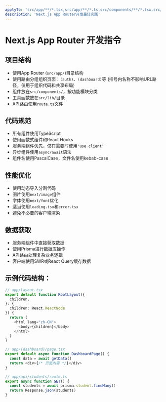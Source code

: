 ```yaml
---
applyTo: 'src/app/**/*.tsx,src/app/**/*.ts,src/components/**/*.tsx,src/components/**/*.ts'
description: 'Next.js App Router开发最佳实践'
---
```


# Next.js App Router 开发指令

## 项目结构

- 使用App Router (`src/app/`)目录结构
- 使用路由分组组织页面：`(auth)`、`(dashboard)`等 (括号内名称不影响URL路径，仅用于组织代码和共享布局)
- 组件放在`src/components/`，按功能模块分类
- 工具函数放在`src/lib/`目录
- API路由使用`route.ts`文件

## 代码规范

- 所有组件使用TypeScript
- 使用函数式组件和React Hooks
- 服务端组件优先，仅在需要时使用`'use client'`
- 异步组件使用`async/await`语法
- 组件名使用PascalCase，文件名使用kebab-case

## 性能优化

- 使用动态导入分割代码
- 图片使用`next/image`组件
- 字体使用`next/font`优化
- 适当使用`loading.tsx`和`error.tsx`
- 避免不必要的客户端渲染

## 数据获取

- 服务端组件中直接获取数据
- 使用Prisma进行数据库操作
- API路由处理复杂业务逻辑
- 客户端使用SWR或React Query缓存数据

## 示例代码结构：

```typescript
// app/layout.tsx
export default function RootLayout({
  children,
}: {
  children: React.ReactNode
}) {
  return (
    <html lang="zh-CN">
      <body>{children}</body>
    </html>
  )
}

// app/(dashboard)/page.tsx
export default async function DashboardPage() {
  const data = await getData()
  return <div>{/* 页面内容 */}</div>
}

// app/api/students/route.ts
export async function GET() {
  const students = await prisma.student.findMany()
  return Response.json(students)
}
```
